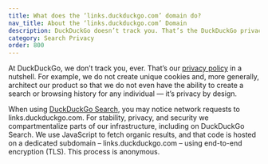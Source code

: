 ```yaml
---
title: What does the ‘links.duckduckgo.com’ domain do?
nav_title: About the ‘links.duckduckgo.com’ Domain
description: DuckDuckGo doesn’t track you. That’s the DuckDuckGo privacy policy in a nutshell.
category: Search Privacy
order: 800
---
```


At DuckDuckGo, we don’t track you, ever. That’s our [privacy policy](https://duckduckgo.com/privacy) in a nutshell. For example, we do not create unique cookies and, more generally, architect our product so that we do not even have the ability to create a search or browsing history for any individual — it’s privacy by design.

When using [DuckDuckGo Search](https://duckduckgo.com), you may notice network requests to links.duckduckgo.com. For stability, privacy, and security we compartmentalize parts of our infrastructure, including on DuckDuckGo Search. We use JavaScript to fetch organic results, and that code is hosted on a dedicated subdomain – links.duckduckgo.com – using end-to-end encryption (TLS). This process is anonymous.
